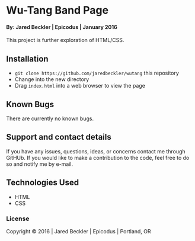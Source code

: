 # Wu-Tang Band Page

#### By: Jared Beckler | Epicodus | January 2016

This project is further exploration of HTML/CSS.

## Installation

* `git clone https://github.com/jaredbeckler/wutang` this repository
* Change into the new directory
* Drag `index.html` into a web browser to view the page

## Known Bugs

There are currently no known bugs.

## Support and contact details

If you have any issues, questions, ideas, or concerns contact me through GitHUb. If you would like to make a contribution to the code, feel free to do so and notify me by e-mail.

## Technologies Used

* HTML
* CSS

### License

Copyright &copy; 2016  |  Jared Beckler  |  Epicodus  |  Portland, OR
